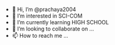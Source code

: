 - 👋 Hi, I’m @prachaya2004
- 👀 I’m interested in SCI-COM
- 🌱 I’m currently learning HIGH SCHOOL
- 💞️ I’m looking to collaborate on ...
- 📫 How to reach me ...

<!---
prachaya2004/prachaya2004 is a ✨ special ✨ repository because its `README.md` (this file) appears on your GitHub profile.
You can click the Preview link to take a look at your changes.
--->
